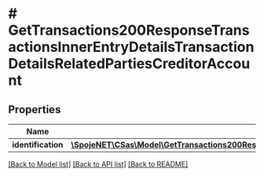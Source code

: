 # # GetTransactions200ResponseTransactionsInnerEntryDetailsTransactionDetailsRelatedPartiesCreditorAccount

## Properties

Name | Type | Description | Notes
------------ | ------------- | ------------- | -------------
**identification** | [**\SpojeNET\CSas\Model\GetTransactions200ResponseTransactionsInnerEntryDetailsTransactionDetailsRelatedPartiesCreditorAccountIdentification**](GetTransactions200ResponseTransactionsInnerEntryDetailsTransactionDetailsRelatedPartiesCreditorAccountIdentification.md) |  | [optional]

[[Back to Model list]](../../README.md#models) [[Back to API list]](../../README.md#endpoints) [[Back to README]](../../README.md)
